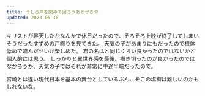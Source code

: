 ```yaml
---
title: うしろ戸を閉めて回ろうあとぜきや
updated: 2023-05-18
---
```


キリストが昇天したかなんかで休日だったので、そろそろ上映が終了してしまいそうだったすずめの戸締りを見てきた。
天気の子があまりにもだったので機体低めで臨んだせいか楽しめた。
君の名はと同じくらい良かったのではないかと個人的には思う。
しっかりと異世界感を最後、描き切ったのが良かったのではなかろうか、天気の子ではそれが非常に中途半端だったので。

宮崎とは違い現代日本を基本の舞台としているぶん、そこの塩梅は難しいのかもしれないな。
